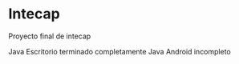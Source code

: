 # Intecap
Proyecto final de intecap

Java Escritorio terminado completamente
Java Android incompleto
